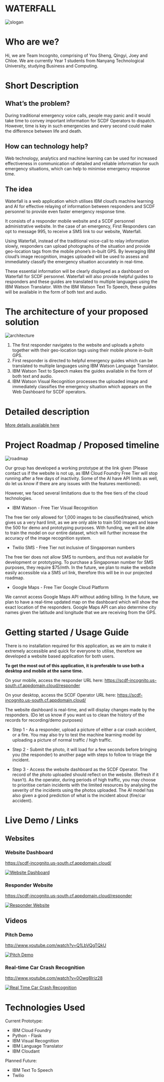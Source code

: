 # WATERFALL

![slogan](/assets/slogan.png)

# Who are we?
Hi, we are Team Incognito, comprising of You Sheng, Qingyi, Joey and Chloe. We are currently Year 1 students from Nanyang Technological University, studying Business and Computing.

# Short Description

## What’s the problem?

During traditional emergency voice calls, people may panic and it would take time to convey important information for SCDF Operators to dispatch. However, time is key in such emergencies and every second could make the difference between life and death.

## How can technology help?

Web technology, analytics and machine learning can be used for increased effectiveness in communication of detailed and reliable information for such emergency situations, which can help to minimise emergency response time.

## The idea

Waterfall is a web application which utilises IBM cloud’s machine learning and AI for effective relaying of information between responders and SCDF personnel to provide even faster emergency response time.

It consists of a responder mobile website and a SCDF personnel administrative website. In the case of an emergency, First Responders can opt to message 995, to receive a SMS link to our website, Waterfall.

Using Waterfall, instead of the traditional voice-call to relay information slowly, responders can upload photographs of the situation and provide geo-location tags from the mobile phone’s in-built GPS. By leveraging IBM cloud’s image recognition, images uploaded will be used to assess and immediately classify the emergency situation accurately in real-time.

These essential information will be clearly displayed as a dashboard on Waterfall for SCDF personnel. Waterfall will also provide helpful guides to responders and these guides are translated to multiple languages using the IBM Watson Translator. With the IBM Watson Text To Speech, these guides will be available in the form of both text and audio.

# The architecture of your proposed solution

![architecture](/assets/architecture.png)

1. The first responder navigates to the website and uploads a photo together with their geo-location tags using their mobile phone in-built GPS.
2. First responder is directed to helpful emergency guides which can be translated to multiple languages using IBM Watson Language Translator.
3. IBM Watson Text to Speech makes the guides available in the form of both text and audio.
4. IBM Watson Visual Recognition processes the uploaded image and immediately classifies the emergency situation which appears on the Web Dashboard for SCDF operators.


# Detailed description

[More details available here](https://github.com/GoldenCorgi/Incognito-Waterfall_SCDFXIBM/tree/master/detailed_description)

# Project Roadmap / Proposed timeline

![roadmap](/assets/roadmap.png)


Our group has developed a working prototype at the link given (Please contact us if the website is not up, as IBM Cloud Foundry Free Tier will stop running after a few days of inactivity. Some of the AI have API limits as well, do let us know if there are any issues with the features mentioned).

However, we faced several limitations due to the free tiers of the cloud technologies.

- IBM Watson - Free Tier Visual Recognition

The free tier only allowed for 1,000 images to be classified/trained, which gives us a very hard limit, as we are only able to train 500 images and leave the 500 for demo and prototyping purposes. With funding, we will be able to train the model on our entire dataset, which will further increase the accuracy of the image recognition system.

- Twilio SMS - Free Tier not inclusive of Singaporean numbers

The free tier does not allow SMS to numbers, and thus not available for development or prototyping. To purchase a Singaporean number for SMS purposes, they require $75/mth. In the future, we plan to make the website easily accessible via a SMS url link, therefore this will be in our projected roadmap.

- Google Maps - Free Tier Google Cloud Platform

We cannot access Google Maps API without adding billing. In the future, we plan to have a real-time updated map on the dashboard which will show the exact location of the responders. Google Maps API can also determine city names given the latitude and longitude that we are receiving from the GPS.

# Getting started / Usage Guide

There is no installation required for this application, as we aim to make it extremely accessible and quick for everyone to utilise, therefore we developed a website based application for both users.

**To get the most out of this application, it is preferable to use both a desktop and mobile at the same time.**

On your mobile, access the responder URL here: <https://scdf-incognito.us-south.cf.appdomain.cloud/responder>

On your desktop, access the SCDF Operator URL here: <https://scdf-incognito.us-south.cf.appdomain.cloud/>

The website dashboard is real-time, and will display changes made by the responders. (Do let us know if you want us to clean the history of the records for recording/demo purposes)

- Step 1 - As a responder, upload a picture of either a car crash accident, or a fire. You may also try to test the machine learning model by uploading a picture of normal traffic / high traffic.

- Step 2 - Submit the photo, it will load for a few seconds before bringing you (the responder) to another page with steps to follow to triage the incident.

- Step 3 - Access the website dashboard as the SCDF Operator. The record of the photo uploaded should reflect on the website. (Refresh if it hasn’t). As the operator, during periods of high traffic, you may choose to prioritise certain incidents with the limited resources by analysing the severity of the incidents using the photos uploaded. The AI model has also given a good prediction of what is the incident about (fire/car accident). 

# Live Demo / Links

## Websites

### Website Dashboard

<https://scdf-incognito.us-south.cf.appdomain.cloud/>

[![Website Dashboard](assets/dashboard.png)](https://scdf-incognito.us-south.cf.appdomain.cloud/ "Website Dashboard")

### Responder Website

<https://scdf-incognito.us-south.cf.appdomain.cloud/responder>

[![Responder Website](assets/responder.png)](https://scdf-incognito.us-south.cf.appdomain.cloud/responder "Responder Website")

## Videos

### Pitch Demo

<http://www.youtube.com/watch?v=Q1LbVQgTQkU>

[![Pitch Demo](http://img.youtube.com/vi/Q1LbVQgTQkU/0.jpg)](http://www.youtube.com/watch?v=Q1LbVQgTQkU "Pitch Demo")

### Real-time Car Crash Recognition

<http://www.youtube.com/watch?v=0Owg8Iriz28>

[![Real Time Car Crash Recognition](http://img.youtube.com/vi/0Owg8Iriz28/0.jpg)](http://www.youtube.com/watch?v=0Owg8Iriz28 "Real Time Car Crash Recognition")

# Technologies Used

Current Prototype:

- IBM Cloud Foundry
- Python - Flask
- IBM Visual Recognition
- IBM Language Translator
- IBM Cloudant

Planned Future:

- IBM Text To Speech
- Twilio
